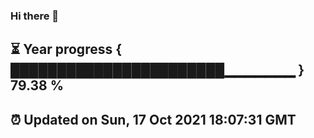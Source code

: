 ### Hi there 👋
⏳ Year progress { ███████████████████████▁▁▁▁▁▁▁ } 79.38 %
---
⏰ Updated on Sun, 17 Oct 2021 18:07:31 GMT
---
